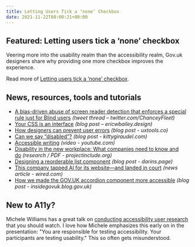 ```yaml
---
title: Letting Users Tick a ‘none’ Checkbox
date: 2021-11-22T08:00:21+00:00
---
```


## Featured: Letting users tick a ‘none’ checkbox

Veering more into the usability realm than the accessibility realm, Gov.uk designers share why providing one more checkbox improves the experience.

Read more of [Letting users tick a ‘none’ checkbox](https://designnotes.blog.gov.uk/2021/11/15/letting-users-tick-a-none-checkbox/).

## News, resources, tools and tutorials

- [A bias-driven abuse of screen reader detection that enforces a special rule just for Blind users](https://twitter.com/ChanceyFleet/status/1460023280983842821) *(tweet thread – twitter.com/ChanceyFleet)*
- [Your CSS is an interface](https://ericwbailey.design/writing/your-css-is-an-interface/) *(blog post – ericwbailey.design)*
- [How designers can prevent user errors](https://uxtools.co/blog/how-designers-can-prevent-user-errors) *(blog post - uxtools.co)*
- [Can we say “disabled”?](https://kittygiraudel.com/2021/11/12/can-we-say-disabled/) *(blog post - kittygiraudel.com)*
- [Accessible writing](https://www.youtube.com/watch?v=mtV05PG0ZX4) *(video - youtube.com)*
- [Disability in the new workplace: What companies need to know and do](https://projectinclude.org/assets/pdf/Project_Include_Disabled_Workers_Report_1121_R3.pdf) *(research / PDF - projectinclude.org)*
- [Designing a reorderable list component](https://www.darins.page/articles/designing-a-reorderable-list-component) *(blog post - darins.page)*
- [This company tapped AI for its website—and landed in court](https://www.wired.com/story/company-tapped-ai-website-landed-court/) *(news article - wired.com)*
- [How we made the GOV.UK accordion component more accessible](https://insidegovuk.blog.gov.uk/2021/10/29/how-we-made-the-gov-uk-accordion-component-more-accessible/) *(blog post - insidegovuk.blog.gov.uk)*

## New to A11y?

Michele Williams has a great talk on [conducting accessibility user research](https://technica11y.org/conducting-accessibility-user-research-what-s-reall) that you should watch. I love how Michele emphasizes this early on in the presentation: "You are responsible for testing accessibility. Your participants are testing usability." This so often gets misunderstood.
